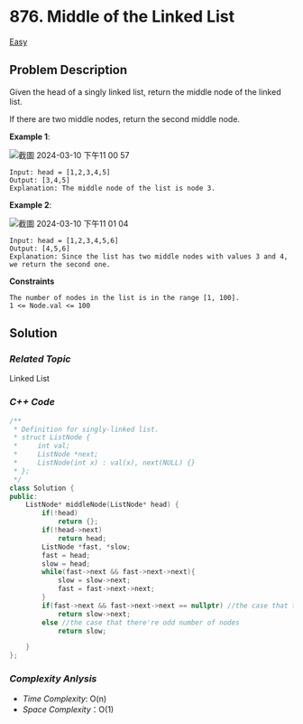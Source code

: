 # 876. Middle of the Linked List
[Easy](https://leetcode.com/problems/middle-of-the-linked-list/description/)

## Problem Description

Given the head of a singly linked list, return the middle node of the linked list.

If there are two middle nodes, return the second middle node.

**Example 1**:

![截圖 2024-03-10 下午11 00 57](https://github.com/Eddiecc06/LeetCode/assets/18256877/cbd5e5ff-2723-4e8f-949c-0e367ab7a420)

```
Input: head = [1,2,3,4,5]
Output: [3,4,5]
Explanation: The middle node of the list is node 3.
```
**Example 2**:

![截圖 2024-03-10 下午11 01 04](https://github.com/Eddiecc06/LeetCode/assets/18256877/72c2a453-1dbb-42e8-924c-58001e7553da)

```
Input: head = [1,2,3,4,5,6]
Output: [4,5,6]
Explanation: Since the list has two middle nodes with values 3 and 4, we return the second one.
```

**Constraints**
```
The number of nodes in the list is in the range [1, 100].
1 <= Node.val <= 100
```

## Solution

### _Related Topic_
   Linked List

### _C++ Code_
```cpp
/**
 * Definition for singly-linked list.
 * struct ListNode {
 *     int val;
 *     ListNode *next;
 *     ListNode(int x) : val(x), next(NULL) {}
 * };
 */
class Solution {
public:
    ListNode* middleNode(ListNode* head) {
        if(!head)
            return {};
        if(!head->next)
            return head;
        ListNode *fast, *slow;
        fast = head;
        slow = head;
        while(fast->next && fast->next->next){
            slow = slow->next;
            fast = fast->next->next;
        }
        if(fast->next && fast->next->next == nullptr) //the case that there're even number of nodes
            return slow->next;
        else //the case that there're odd number of nodes
            return slow;

    }
};
```

### _Complexity Anlysis_
- _Time Complexity_: O(n)
- _Space Complexity_：O(1)

